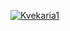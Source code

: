 [![Kvekaria1](https://circleci.com/gh/Kvekaria1/SE_567.svg?style=svg)](https://app.circleci.com/pipelines/github/Kvekaria1/SE_567?branch=krish&filter=all)
